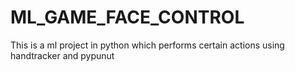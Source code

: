 # ML_GAME_FACE_CONTROL
This is a ml project in python which performs certain actions using handtracker and pypunut
